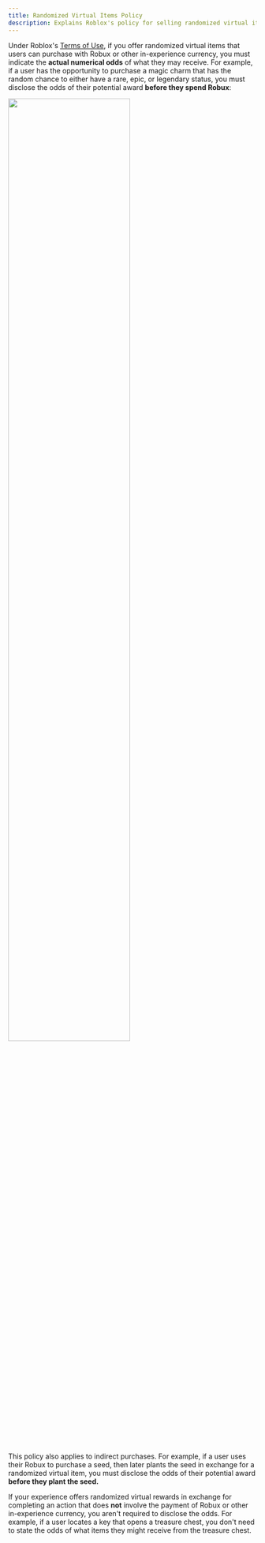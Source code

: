 ```yaml
---
title: Randomized Virtual Items Policy
description: Explains Roblox's policy for selling randomized virtual items.
---
```


Under Roblox's [Terms of Use](https://en.help.roblox.com/hc/en-us/articles/115004647846-Roblox-Terms-of-Use), if you offer randomized virtual items that users can purchase with Robux or other in-experience currency, you must indicate the **actual numerical odds** of what they may receive. For example, if a user has the opportunity to purchase a magic charm that has the random chance to either have a rare, epic, or legendary status, you must disclose the odds of their potential award **before they spend Robux**:

<img src="../../assets/monetization/randomized-virtual-items-policy/Virtual-Items-Odds.jpg" width="70%" />

This policy also applies to indirect purchases. For example, if a user uses their Robux to purchase a seed, then later plants the seed in exchange for a randomized virtual item, you must disclose the odds of their potential award **before they plant the seed.**

<Alert severity="info">
  If your experience offers randomized virtual rewards in exchange for completing an action that does <strong>not</strong> involve the payment of Robux or other in-experience currency, you aren't required to disclose the odds. For example, if a user locates a key that opens a treasure chest, you don't need to state the odds of what items they might receive from the treasure chest.
</Alert>
